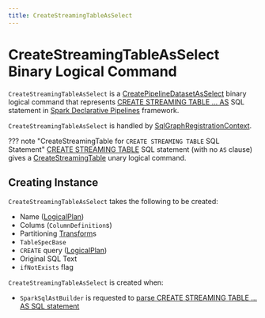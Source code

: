```yaml
---
title: CreateStreamingTableAsSelect
---
```


# CreateStreamingTableAsSelect Binary Logical Command

`CreateStreamingTableAsSelect` is a [CreatePipelineDatasetAsSelect](CreatePipelineDatasetAsSelect.md) binary logical command that represents [CREATE STREAMING TABLE ... AS](../sql/SparkSqlAstBuilder.md#visitCreatePipelineDataset) SQL statement in [Spark Declarative Pipelines](../declarative-pipelines/index.md) framework.

`CreateStreamingTableAsSelect` is handled by [SqlGraphRegistrationContext](../declarative-pipelines/SqlGraphRegistrationContext.md#CreateStreamingTableAsSelect).

??? note "CreateStreamingTable for `CREATE STREAMING TABLE` SQL Statement"
    [CREATE STREAMING TABLE](../sql/SparkSqlAstBuilder.md#visitCreatePipelineDataset) SQL statement (with no `AS` clause) gives a [CreateStreamingTable](CreateStreamingTable.md) unary logical command.

## Creating Instance

`CreateStreamingTableAsSelect` takes the following to be created:

* <span id="name"> Name ([LogicalPlan](LogicalPlan.md))
* <span id="columns"> Colums (`ColumnDefinition`s)
* <span id="partitioning"> Partitioning [Transform](../connector/Transform.md)s
* <span id="tableSpec"> `TableSpecBase`
* <span id="query"> `CREATE` query ([LogicalPlan](LogicalPlan.md))
* <span id="originalText"> Original SQL Text
* <span id="ifNotExists"> `ifNotExists` flag

`CreateStreamingTableAsSelect` is created when:

* `SparkSqlAstBuilder` is requested to [parse CREATE STREAMING TABLE ... AS SQL statement](../sql/SparkSqlAstBuilder.md#visitCreatePipelineDataset)
